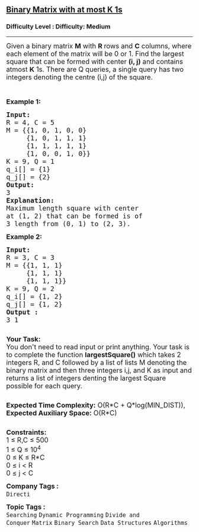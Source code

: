 <h2><a href="https://www.geeksforgeeks.org/problems/largest-square-in-a-binary-matrix-with-at-most-k-1s-for-multiple-queries/1?page=8&difficulty=Medium&status=unsolved&sortBy=submissions">Binary Matrix with at most K 1s</a></h2><h3>Difficulty Level : Difficulty: Medium</h3><hr><div class="problems_problem_content__Xm_eO"><p><span style="font-size: 18px;">Given a binary matrix <strong>M</strong> with <strong>R </strong>rows and <strong>C</strong> columns, where each element of the matrix will be 0 or 1. Find the largest square that can be formed with center <strong>(i, j)</strong> and contains atmost <strong>K</strong> 1s. There are Q queries, a single query has two integers denoting the centre (i,j) of the square.</span></p>
<p>&nbsp;</p>
<p><span style="font-size: 18px;"><strong>Example 1:</strong></span></p>
<pre><span style="font-size: 18px;"><strong>Input:
</strong>R = 4, C = 5
M = {{1, 0, 1, 0, 0}&nbsp;
     {1, 0, 1, 1, 1}&nbsp;
     {1, 1, 1, 1, 1}&nbsp;
     {1, 0, 0, 1, 0}}
K = 9, Q = 1
q_i[] = {1}
q_j[] = {2}
<strong>Output:
</strong>3
<strong>Explanation:</strong>
Maximum length square with center
at (1, 2)&nbsp;that can be formed is of
3 length from (0, 1) to (2, 3).</span>
</pre>
<div><span style="font-size: 18px;"><strong>Example 2:</strong></span></div>
<pre><span style="font-size: 18px;"><strong>Input:
</strong>R = 3, C = 3
M = {{1, 1, 1}&nbsp;
     {1, 1, 1}&nbsp;
     {1, 1, 1}}
K = 9, Q = 2
q_i[] = {1, 2}
q_j[] = {1, 2}
<strong>Output :</strong>
3 1</span>
</pre>
<p><br><span style="font-size: 18px;"><strong>Your Task:&nbsp;&nbsp;</strong><br>You don't need to read input or print anything. Your task is to complete the function <strong>largestSquare()</strong>&nbsp;which takes 2 integers R, and C followed by a list of lists M denoting the binary matrix and then three integers i,j, and K as input and returns a list of integers denting the largest Square possible for each query.</span></p>
<p><br><span style="font-size: 18px;"><strong>Expected Time Complexity:</strong> O(R*C + Q*log(MIN_DIST)), <br></span><span style="font-size: 18px;"><strong>Expected Auxiliary Space:</strong> O(R*C)</span></p>
<p><br><span style="font-size: 18px;"><strong>Constraints:</strong><br>1 ≤ R,C ≤ 500<br>1 ≤ Q ≤ 10<sup>4</sup><br>0 ≤ K ≤ R*C<br>0 ≤ i &lt; R<br>0 ≤ j &lt; C</span></p></div><p><span style=font-size:18px><strong>Company Tags : </strong><br><code>Directi</code>&nbsp;<br><p><span style=font-size:18px><strong>Topic Tags : </strong><br><code>Searching</code>&nbsp;<code>Dynamic Programming</code>&nbsp;<code>Divide and Conquer</code>&nbsp;<code>Matrix</code>&nbsp;<code>Binary Search</code>&nbsp;<code>Data Structures</code>&nbsp;<code>Algorithms</code>&nbsp;